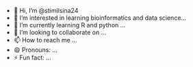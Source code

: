 - 👋 Hi, I’m @stimilsina24
- 👀 I’m interested in learning bioinformatics and data science...
- 🌱 I’m currently learning R and python ...
- 💞️ I’m looking to collaborate on ...
- 📫 How to reach me ...
- 😄 Pronouns: ...
- ⚡ Fun fact: ...

<!---
stimilsina24/stimilsina24 is a ✨ special ✨ repository because its `README.md` (this file) appears on your GitHub profile.
You can click the Preview link to take a look at your changes.
--->
